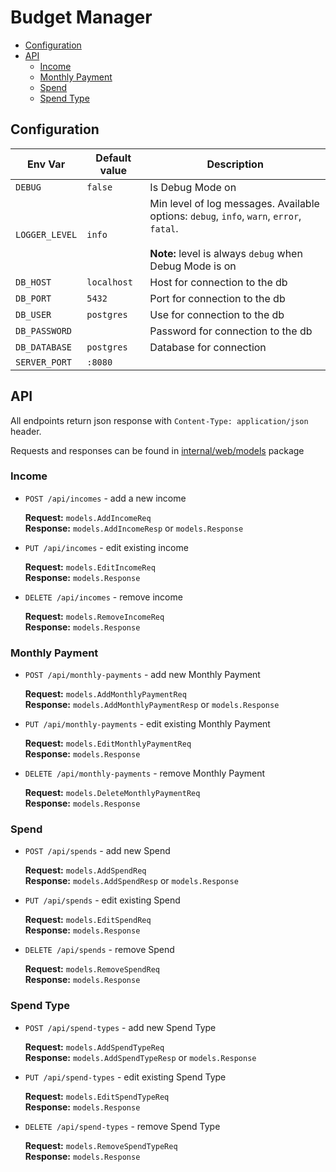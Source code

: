 # Budget Manager

- [Configuration](#configuration)
- [API](#api)
  - [Income](#income)
  - [Monthly Payment](#monthly-payment)
  - [Spend](#spend)
  - [Spend Type](#spend-type)

## Configuration

| Env Var        | Default value | Description                                                                                                                                             |
| -------------- | ------------- | ------------------------------------------------------------------------------------------------------------------------------------------------------- |
| `DEBUG`        | `false`       | Is Debug Mode on                                                                                                                                        |
| `LOGGER_LEVEL` | `info`        | Min level of log messages. Available options: `debug`, `info`, `warn`, `error`, `fatal`.<br><br>**Note:** level is always `debug` when Debug Mode is on |
| `DB_HOST`      | `localhost`   | Host for connection to the db                                                                                                                           |
| `DB_PORT`      | `5432`        | Port for connection to the db                                                                                                                           |
| `DB_USER`      | `postgres`    | Use for connection to the db                                                                                                                            |
| `DB_PASSWORD`  |               | Password for connection to the db                                                                                                                       |
| `DB_DATABASE`  | `postgres`    | Database for connection                                                                                                                                 |
| `SERVER_PORT`  | `:8080`       |                                                                                                                                                         |

## API

All endpoints return json response with `Content-Type: application/json` header.

Requests and responses can be found in [internal/web/models](internal/web/models/models.go) package

### Income

- `POST /api/incomes` - add a new income

  **Request:** `models.AddIncomeReq`  
  **Response:** `models.AddIncomeResp` or `models.Response`

- `PUT /api/incomes` - edit existing income

  **Request:** `models.EditIncomeReq`  
  **Response:** `models.Response`

- `DELETE /api/incomes` - remove income

  **Request:** `models.RemoveIncomeReq`  
  **Response:** `models.Response`

### Monthly Payment

- `POST /api/monthly-payments` - add new Monthly Payment

  **Request:** `models.AddMonthlyPaymentReq`  
  **Response:** `models.AddMonthlyPaymentResp` or `models.Response`

- `PUT /api/monthly-payments` - edit existing Monthly Payment

  **Request:** `models.EditMonthlyPaymentReq`  
  **Response:** `models.Response`

- `DELETE /api/monthly-payments` - remove Monthly Payment

  **Request:** `models.DeleteMonthlyPaymentReq`  
  **Response:** `models.Response`

### Spend

- `POST /api/spends` - add new Spend

  **Request:** `models.AddSpendReq`  
  **Response:** `models.AddSpendResp` or `models.Response`

- `PUT /api/spends` - edit existing Spend

  **Request:** `models.EditSpendReq`  
  **Response:** `models.Response`

- `DELETE /api/spends` - remove Spend

  **Request:** `models.RemoveSpendReq`  
  **Response:** `models.Response`

### Spend Type

- `POST /api/spend-types` - add new Spend Type

  **Request:** `models.AddSpendTypeReq`  
  **Response:** `models.AddSpendTypeResp` or `models.Response`

- `PUT /api/spend-types` - edit existing Spend Type

  **Request:** `models.EditSpendTypeReq`  
  **Response:** `models.Response`

- `DELETE /api/spend-types` - remove Spend Type

  **Request:** `models.RemoveSpendTypeReq`  
  **Response:** `models.Response`

